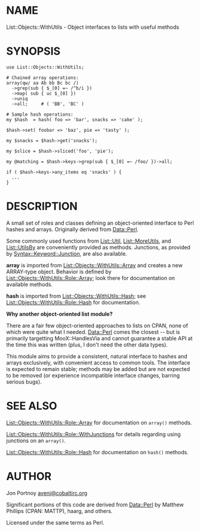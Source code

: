 # NAME

List::Objects::WithUtils - Object interfaces to lists with useful methods

# SYNOPSIS

    use List::Objects::WithUtils;

    # Chained array operations:
    array(qw/ aa Ab bb Bc bc /)
      ->grep(sub { $_[0] =~ /^b/i })
      ->map( sub { uc $_[0] })
      ->uniq
      ->all;     # ( 'BB', 'BC' )

    # Sample hash operations:
    my $hash  = hash( foo => 'bar', snacks => 'cake' );  

    $hash->set( foobar => 'baz', pie => 'tasty' );

    my $snacks = $hash->get('snacks');

    my $slice = $hash->sliced('foo', 'pie');

    my @matching = $hash->keys->grep(sub { $_[0] =~ /foo/ })->all;

    if ( $hash->keys->any_items eq 'snacks' ) {
      ...    
    }

# DESCRIPTION

A small set of roles and classes defining an object-oriented interface to Perl
hashes and arrays. Originally derived from [Data::Perl](http://search.cpan.org/perldoc?Data::Perl).

Some commonly used functions from [List::Util](http://search.cpan.org/perldoc?List::Util), [List::MoreUtils](http://search.cpan.org/perldoc?List::MoreUtils), and
[List::UtilsBy](http://search.cpan.org/perldoc?List::UtilsBy) are conveniently provided as methods. Junctions, 
as provided by [Syntax::Keyword::Junction](http://search.cpan.org/perldoc?Syntax::Keyword::Junction), are also available.

__array__ is imported from [List::Objects::WithUtils::Array](http://search.cpan.org/perldoc?List::Objects::WithUtils::Array) and creates a new
ARRAY-type object. 
Behavior is defined by [List::Objects::WithUtils::Role::Array](http://search.cpan.org/perldoc?List::Objects::WithUtils::Role::Array); look
there for documentation on available methods.

__hash__ is imported from [List::Objects::WithUtils::Hash](http://search.cpan.org/perldoc?List::Objects::WithUtils::Hash); see  
[List::Objects::WithUtils::Role::Hash](http://search.cpan.org/perldoc?List::Objects::WithUtils::Role::Hash) for documentation.

__Why another object-oriented list module?__

There are a fair few object-oriented approaches to lists on CPAN, none of
which were quite what I needed. [Data::Perl](http://search.cpan.org/perldoc?Data::Perl) comes the closest -- but is
primarily targetting MooX::HandlesVia and cannot guarantee a stable API at the
time this was written (plus, I don't need the other data types).

This module aims to provide a consistent, natural interface to hashes and
arrays exclusively, with convenient access to common tools. The interface is
expected to remain stable; methods may be added but are
not expected to be removed (or experience incompatible interface changes, barring
serious bugs).

# SEE ALSO

[List::Objects::WithUtils::Role::Array](http://search.cpan.org/perldoc?List::Objects::WithUtils::Role::Array) for documentation on `array()`
methods.

[List::Objects::WithUtils::Role::WithJunctions](http://search.cpan.org/perldoc?List::Objects::WithUtils::Role::WithJunctions) for details regarding using 
junctions on an `array()`.

[List::Objects::WithUtils::Role::Hash](http://search.cpan.org/perldoc?List::Objects::WithUtils::Role::Hash) for documentation on `hash()`
methods.

# AUTHOR

Jon Portnoy <avenj@cobaltirc.org>

Significant portions of this code are derived from [Data::Perl](http://search.cpan.org/perldoc?Data::Perl) 
by Matthew Phillips (CPAN: MATTP), haarg, and others.

Licensed under the same terms as Perl.
